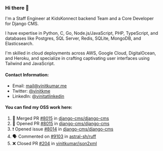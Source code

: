 ### Hi there 👋

I'm a Staff Engineer at KidsKonnect backend Team and a Core Developer for Django CMS.

I have expertise in Python, C, Go, Node.js/JavaScript, 
PHP, TypeScript, and databases like Postgres, SQL Server, Redis, 
SQLite, MongoDB, and Elasticsearch. 

I'm skilled in cloud deployments across AWS, Google Cloud, 
DigitalOcean, and Heroku, and specialize in crafting captivating 
user interfaces using Tailwind and JavaScript. 

#### Contact Information:

- Email: <a href="mailto:mail@vinitkumar.me">mail@vinitkumar.me</a>
- Twitter: [@vinitkme](https://twitter.com/vinitkme)
- LinkedIn: [@vinitatlinkedin](https://www.linkedin.com/in/vinitatlinkedin/)  

#### You can find my OSS work here:

<!--START_SECTION:activity-->
1. 🎉 Merged PR [#8015](https://github.com/django-cms/django-cms/pull/8015) in [django-cms/django-cms](https://github.com/django-cms/django-cms)
2. 💪 Opened PR [#8015](https://github.com/django-cms/django-cms/pull/8015) in [django-cms/django-cms](https://github.com/django-cms/django-cms)
3. ❗ Opened issue [#8014](https://github.com/django-cms/django-cms/issues/8014) in [django-cms/django-cms](https://github.com/django-cms/django-cms)
4. 🗣 Commented on [#9103](https://github.com/astral-sh/ruff/issues/9103#issuecomment-2367766856) in [astral-sh/ruff](https://github.com/astral-sh/ruff)
5. ❌ Closed PR [#204](https://github.com/vinitkumar/json2xml/pull/204) in [vinitkumar/json2xml](https://github.com/vinitkumar/json2xml)
<!--END_SECTION:activity-->
